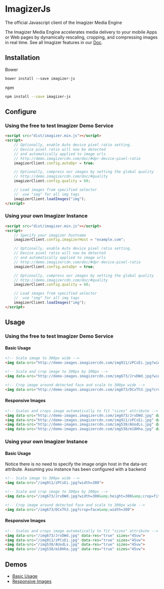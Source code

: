 # ImagizerJs

The official Javascript client of the Imagizer Media Engine

The Imagizer Media Engine accelerates media delivery to your mobile Apps or Web pages by dynamically rescaling, cropping, and compressing images in real time. See all Imagizer features in our [Doc](http://demo.imagizercdn.com/doc).

## Installation
Bower
```
bower install --save imagizer-js
```
npm
```bash
npm install --save imagizer-js
```

## Configure

### Using the free to test Imagizer Demo Service

```html
<script src="dist/imagizer.min.js"></script>
<script>
    // Optionally, enable Auto device pixel ratio setting.
    // Device pixel ratio will now be detected
    // and automatically applied to image urls
    // http://demo.imagizercdn.com/doc/#dpr-device-pixel-ratio
    imagizerClient.config.autoDpr = true;

    // Optionally, compress our images by setting the global quality
    // http://demo.imagizercdn.com/doc/#quality
    imagizerClient.config.quality = 60;

    // Load images from specified selector
    //  use "img" for all img tags
    imagizerClient.loadImages("img");
</script>
```

### Using your own Imagizer Instance
```html
<script src="dist/imagizer.min.js"></script>
<script>
    // Specify your imagizer hostname
    imagizerClient.config.imagizerHost = "example.com";

    // Optionally, enable Auto device pixel ratio setting.
    // Device pixel ratio will now be detected
    // and automatically applied to image urls
    // http://demo.imagizercdn.com/doc/#dpr-device-pixel-ratio
    imagizerClient.config.autoDpr = true;

    // Optionally, compress our images by setting the global quality
    // http://demo.imagizercdn.com/doc/#quality
    imagizerClient.config.quality = 60;

    // Load images from specified selector
    //  use "img" for all img tags
    imagizerClient.loadImages("img");
</script>
```

## Usage

### Using the free to test Imagizer Demo Service
#### Basic Usage

```html
<!-- Scale image to 300px wide -->
<img data-src="http://demo-images.imagizercdn.com/img911/zPCsEi.jpg?width=300">

<!-- Scale and crop image to 300px by 300px -->
<img data-src="http://demo-images.imagizercdn.com/img673/JrvDWd.jpg?width=300&amp;height=300&amp;crop=fit">

<!-- Crop image around detected face and scale to 300px wide -->
<img data-src="http://demo-images.imagizercdn.com/img673/DCxTh3.jpg?crop=face&amp;width=300">
```
#### Responsive Images

```html
<!-- Scales and crops image automatically to fit "sizes" attribute -->
<img data-src="http://demo-images.imagizercdn.com/img673/JrvDWd.jpg" data-res="true" sizes="45vw">
<img data-src="http://demo-images.imagizercdn.com/img911/zPCsEi.jpg" data-res="true" sizes="45vw">
<img data-src="http://demo-images.imagizercdn.com/img538/AUodLs.jpg" data-res="true" sizes="45vw">
<img data-src="http://demo-images.imagizercdn.com/img538/m18Hha.jpg" data-res="true" sizes="45vw">
```

### Using your own Imagizer Instance
#### Basic Usage

Notice there is no need to specify the image origin host in the data-src attribute.
Assuming you instance has been configured with a backend

```html
<!-- Scale image to 300px wide -->
<img data-src="/img911/zPCsEi.jpg?width=300">

<!-- Scale and crop image to 300px by 300px -->
<img data-src="/img673/JrvDWd.jpg?width=300&amp;height=300&amp;crop=fit">

<!-- Crop image around detected face and scale to 300px wide -->
<img data-src="/img673/DCxTh3.jpg?crop=face&amp;width=300">
```
#### Responsive Images

```html
<!-- Scales and crops image automatically to fit "sizes" attribute -->
<img data-src="/img673/JrvDWd.jpg" data-res="true" sizes="45vw">
<img data-src="/img911/zPCsEi.jpg" data-res="true" sizes="45vw">
<img data-src="/img538/AUodLs.jpg" data-res="true" sizes="45vw">
<img data-src="/img538/m18Hha.jpg" data-res="true" sizes="45vw">
```

## Demos
- [Basic Usage](http://demo.imagizercdn.com/javascript-demo/resize_images.html)
- [Responsive Images](http://demo.imagizercdn.com/javascript-demo/responsive_images.html)
